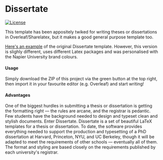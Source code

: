 # Dissertate
[![License](https://img.shields.io/badge/license-AGPL-FBB829.svg)](https://www.gnu.org/licenses/agpl-3.0.html)

This template has been appositely twiked for writing theses or dissertations in Overleaf/Sharelatex, but it makes a good general purpose template too.

[Here's an example](https://s3.amazonaws.com/dissertate.io/generic.pdf)
of the original Dissertate template. However, this version is slighly different, uses different Latex packages and was personalised with the Napier University brand colours.

#### Usage ####
Simply download the ZIP of this project via the green button at the top right, then import it in your favourite editor (e.g. Overleaf) and start writing!


#### Advantages ####
One of the biggest hurdles in submitting a thesis or dissertation is getting the formatting right — the rules are arcane, and the registrar is pedantic. Few students have the background needed to design and typeset clean and stylish documents. Enter Dissertate. Dissertate is a set of beautiful LaTeX templates for a thesis or dissertation. To date, the software provides everything needed to support the production and typesetting of a PhD dissertation at Harvard, Princeton, NYU, and UC Berkeley, though it will be adapted to meet the requirements of other schools — eventually all of them. The format and styling are based closely on the requirements published by each university's registrar.
